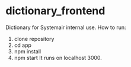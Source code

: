 # dictionary_frontend
Dictionary for Systemair internal use.
How to run:
1. clone repository
2. cd app
3. npm install
4. npm start
It runs on localhost 3000.
